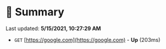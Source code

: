 # 📖 Summary
Last updated: **5/15/2021, 10:27:29 AM**

- `GET` [https://google.com](https://google.com) - **Up** (203ms)
